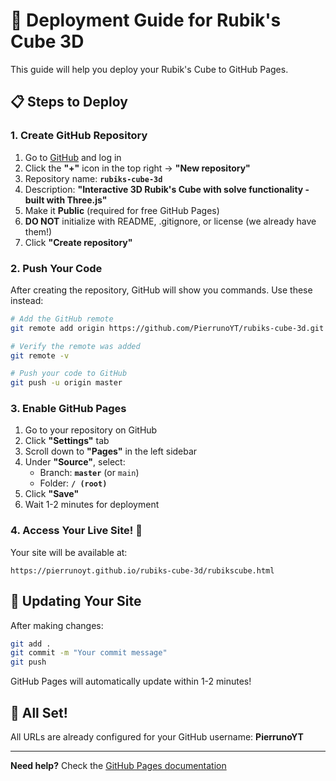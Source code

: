# 🚀 Deployment Guide for Rubik's Cube 3D

This guide will help you deploy your Rubik's Cube to GitHub Pages.

## 📋 Steps to Deploy

### 1. Create GitHub Repository

1. Go to [GitHub](https://github.com) and log in
2. Click the **"+"** icon in the top right → **"New repository"**
3. Repository name: **`rubiks-cube-3d`**
4. Description: **"Interactive 3D Rubik's Cube with solve functionality - built with Three.js"**
5. Make it **Public** (required for free GitHub Pages)
6. **DO NOT** initialize with README, .gitignore, or license (we already have them!)
7. Click **"Create repository"**

### 2. Push Your Code

After creating the repository, GitHub will show you commands. Use these instead:

```bash
# Add the GitHub remote
git remote add origin https://github.com/PierrunoYT/rubiks-cube-3d.git

# Verify the remote was added
git remote -v

# Push your code to GitHub
git push -u origin master
```

### 3. Enable GitHub Pages

1. Go to your repository on GitHub
2. Click **"Settings"** tab
3. Scroll down to **"Pages"** in the left sidebar
4. Under **"Source"**, select:
   - Branch: **`master`** (or `main`)
   - Folder: **`/ (root)`**
5. Click **"Save"**
6. Wait 1-2 minutes for deployment

### 4. Access Your Live Site! 🎉

Your site will be available at:
```
https://pierrunoyt.github.io/rubiks-cube-3d/rubikscube.html
```

## 🔄 Updating Your Site

After making changes:

```bash
git add .
git commit -m "Your commit message"
git push
```

GitHub Pages will automatically update within 1-2 minutes!

## 📝 All Set!

All URLs are already configured for your GitHub username: **PierrunoYT**

---

**Need help?** Check the [GitHub Pages documentation](https://docs.github.com/en/pages)

